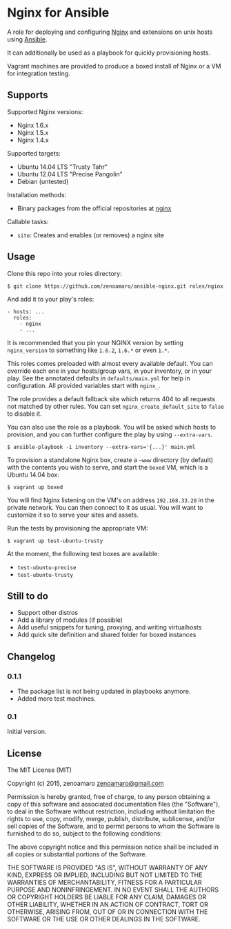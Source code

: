 Nginx for Ansible
=================

A role for deploying and configuring [Nginx](http://nginx.com) and extensions on unix hosts using [Ansible](http://www.ansibleworks.com/).

It can additionally be used as a playbook for quickly provisioning hosts.

Vagrant machines are provided to produce a boxed install of Nginx or a VM for integration testing.


Supports
--------
Supported Nginx versions:
- Nginx 1.6.x
- Nginx 1.5.x
- Nginx 1.4.x

Supported targets:
- Ubuntu 14.04 LTS "Trusty Tahr"
- Ubuntu 12.04 LTS "Precise Pangolin"
- Debian (untested)

Installation methods:
- Binary packages from the official repositories at [nginx](http://wiki.nginx.org/Install)

Callable tasks:
- `site`: Creates and enables (or removes) a nginx site


Usage
-----
Clone this repo into your roles directory:

    $ git clone https://github.com/zenoamaro/ansible-nginx.git roles/nginx

And add it to your play's roles:

    - hosts: ...
      roles:
        - nginx
        - ...

It is recommended that you pin your NGINX version by setting `nginx_version` to something like `1.6.2`, `1.6.*` or even `1.*`.

This roles comes preloaded with almost every available default. You can override each one in your hosts/group vars, in your inventory, or in your play. See the annotated defaults in `defaults/main.yml` for help in configuration. All provided variables start with `nginx_`.

The role provides a default fallback site which returns 404 to all requests not matched by other rules. You can set `nginx_create_default_site` to `false` to disable it.

You can also use the role as a playbook. You will be asked which hosts to provision, and you can further configure the play by using `--extra-vars`.

    $ ansible-playbook -i inventory --extra-vars='{...}' main.yml

To provision a standalone Nginx box, create a `~www` directory (by default) with the contents you wish to serve, and start the `boxed` VM, which is a Ubuntu 14.04 box:

    $ vagrant up boxed

You will find Nginx listening on the VM's on address `192.168.33.20` in the private network. You can then connect to it as usual. You will want to customize it so to serve your sites and assets.

Run the tests by provisioning the appropriate VM:

    $ vagrant up test-ubuntu-trusty

At the moment, the following test boxes are available:

- `test-ubuntu-precise`
- `test-ubuntu-trusty`


Still to do
-----------
- Support other distros
- Add a library of modules (if possible)
- Add useful snippets for tuning, proxying, and writing virtualhosts
- Add quick site definition and shared folder for boxed instances


Changelog
---------
### 0.1.1
- The package list is not being updated in playbooks anymore.
- Added more test machines.

### 0.1
Initial version.


License
-------
The MIT License (MIT)

Copyright (c) 2015, zenoamaro <zenoamaro@gmail.com>

Permission is hereby granted, free of charge, to any person obtaining a copy
of this software and associated documentation files (the "Software"), to deal
in the Software without restriction, including without limitation the rights
to use, copy, modify, merge, publish, distribute, sublicense, and/or sell
copies of the Software, and to permit persons to whom the Software is
furnished to do so, subject to the following conditions:

The above copyright notice and this permission notice shall be included in
all copies or substantial portions of the Software.

THE SOFTWARE IS PROVIDED "AS IS", WITHOUT WARRANTY OF ANY KIND, EXPRESS OR
IMPLIED, INCLUDING BUT NOT LIMITED TO THE WARRANTIES OF MERCHANTABILITY,
FITNESS FOR A PARTICULAR PURPOSE AND NONINFRINGEMENT. IN NO EVENT SHALL THE
AUTHORS OR COPYRIGHT HOLDERS BE LIABLE FOR ANY CLAIM, DAMAGES OR OTHER
LIABILITY, WHETHER IN AN ACTION OF CONTRACT, TORT OR OTHERWISE, ARISING FROM,
OUT OF OR IN CONNECTION WITH THE SOFTWARE OR THE USE OR OTHER DEALINGS IN
THE SOFTWARE.